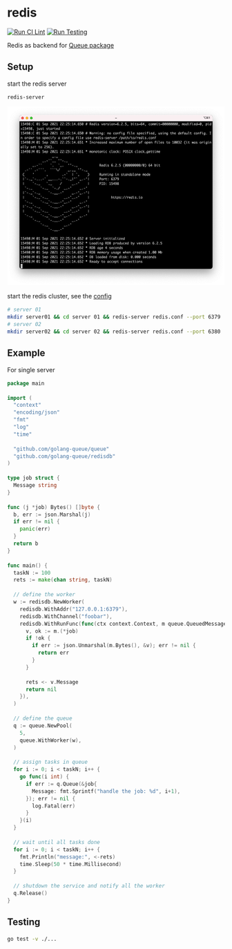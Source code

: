 # redis

[![Run CI Lint](https://github.com/golang-queue/redisdb/actions/workflows/lint.yml/badge.svg)](https://github.com/golang-queue/redisdb/actions/workflows/lint.yml)
[![Run Testing](https://github.com/golang-queue/redisdb/actions/workflows/testing.yml/badge.svg)](https://github.com/golang-queue/redisdb/actions/workflows/testing.yml)

Redis as backend for [Queue package](https://github.com/golang-queue/queue)

## Setup

start the redis server

```sh
redis-server
```

![screen](/images/screen.png)

start the redis cluster, see the [config](./conf/redis.conf)

```sh
# server 01
mkdir server01 && cd server 01 && redis-server redis.conf --port 6379
# server 02
mkdir server02 && cd server 02 && redis-server redis.conf --port 6380
```

## Example

For single server

```go
package main

import (
  "context"
  "encoding/json"
  "fmt"
  "log"
  "time"

  "github.com/golang-queue/queue"
  "github.com/golang-queue/redisdb"
)

type job struct {
  Message string
}

func (j *job) Bytes() []byte {
  b, err := json.Marshal(j)
  if err != nil {
    panic(err)
  }
  return b
}

func main() {
  taskN := 100
  rets := make(chan string, taskN)

  // define the worker
  w := redisdb.NewWorker(
    redisdb.WithAddr("127.0.0.1:6379"),
    redisdb.WithChannel("foobar"),
    redisdb.WithRunFunc(func(ctx context.Context, m queue.QueuedMessage) error {
      v, ok := m.(*job)
      if !ok {
        if err := json.Unmarshal(m.Bytes(), &v); err != nil {
          return err
        }
      }

      rets <- v.Message
      return nil
    }),
  )

  // define the queue
  q := queue.NewPool(
    5,
    queue.WithWorker(w),
  )

  // assign tasks in queue
  for i := 0; i < taskN; i++ {
    go func(i int) {
      if err := q.Queue(&job{
        Message: fmt.Sprintf("handle the job: %d", i+1),
      }); err != nil {
        log.Fatal(err)
      }
    }(i)
  }

  // wait until all tasks done
  for i := 0; i < taskN; i++ {
    fmt.Println("message:", <-rets)
    time.Sleep(50 * time.Millisecond)
  }

  // shutdown the service and notify all the worker
  q.Release()
}
```

## Testing

```sh
go test -v ./...
```
